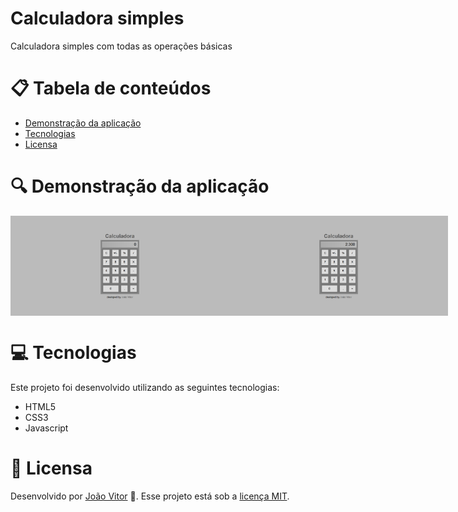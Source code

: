 # Calculadora simples

Calculadora simples com todas as operações básicas

# :clipboard: Tabela de conteúdos

* [Demonstração da aplicação](#mag-Demonstração-da-aplicação)
* [Tecnologias](#computer-Tecnologias)
* [Licensa](#page_facing_up-Licensa)

# :mag: Demonstração da aplicação

<div style="display: flex;">
    <img src="screenshots/screenshot 1.png" alt="Screenshot" width="350px"/>
    <img src="screenshots/screenshot 2.png" alt="Screenshot" width="350px"/>
</div>

# :computer: Tecnologias

Este projeto foi desenvolvido utilizando as seguintes tecnologias:

* HTML5
* CSS3
* Javascript

# :page_facing_up: Licensa

Desenvolvido por [João Vitor](https://github.com/JVUser01) :rocket:. Esse projeto está sob a [licença MIT](LICENSE.txt).